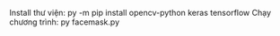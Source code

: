 Install thư viện: py -m pip install opencv-python keras tensorflow
Chạy chương trình: py facemask.py